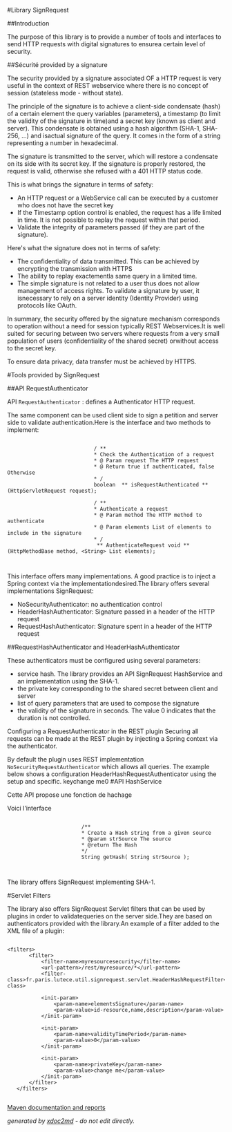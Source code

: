 
#Library SignRequest

##Introduction

The purpose of this library is to provide a number of tools and interfaces to send HTTP requests with digital signatures to ensurea certain level of security.

##Sécurité provided by a signature

The security provided by a signature associated OF a HTTP request is very useful in the context of REST webservice where there is no concept of session (stateless mode - without state).

The principle of the signature is to achieve a client-side condensate (hash) of a certain element the query variables (parameters), a timestamp (to limit the validity of the signature in time)and a secret key (known as client and server). This condensate is obtained using a hash algorithm (SHA-1, SHA-256, ...) and isactual signature of the query. It comes in the form of a string representing a number in hexadecimal.

The signature is transmitted to the server, which will restore a condensate on its side with its secret key. If the signature is properly restored, the request is valid, otherwise she refused with a 401 HTTP status code.

This is what brings the signature in terms of safety:
 
* An HTTP request or a WebService call can be executed by a customer who does not have the secret key
* If the Timestamp option control is enabled, the request has a life limited in time. It is not possible to replay the request within that period.
* Validate the integrity of parameters passed (if they are part of the signature).


Here's what the signature does not in terms of safety:


 
* The confidentiality of data transmitted. This can be achieved by encrypting the transmission with HTTPS
* The ability to replay exactementla same query in a limited time.
* The simple signature is not related to a user thus does not allow management of access rights. To validate a signature by user, it isnecessary to rely on a server identity (Identity Provider) using protocols like OAuth.


In summary, the security offered by the signature mechanism corresponds to operation without a need for session typically REST Webservices.It is well suited for securing between two servers where requests from a very small population of users (confidentiality of the shared secret) orwithout access to the secret key.

To ensure data privacy, data transfer must be achieved by HTTPS.

#Tools provided by SignRequest

##API RequestAuthenticator

API `RequestAuthenticator` : defines a Authenticator HTTP request.

The same component can be used client side to sign a petition and server side to validate authentication.Here is the interface and two methods to implement:


```

                            / **
                            * Check the Authentication of a request
                            * @ Param request The HTTP request
                            * @ Return true if authenticated, false Otherwise
                            * /
                            boolean  ** isRequestAuthenticated **  (HttpServletRequest request);

                            / **
                            * Authenticate a request
                            * @ Param method The HTTP method to authenticate
                            * @ Param elements List of elements to include in the signature
                            * /
                             ** AuthenticateRequest void **  (HttpMethodBase method, <String> List elements);
                        
                        
```


This interface offers many implementations. A good practice is to inject a Spring context via the implementationdesired.The library offers several implementations SignRequest:


 
* NoSecurityAuthenticator: no authentication control
* HeaderHashAuthenticator: Signature passed in a header of the HTTP request
* RequestHashAuthenticator: Signature spent in a header of the HTTP request


##RequestHashAuthenticator and HeaderHashAuthenticator

These authenticators must be configured using several parameters:


 
* service hash. The library provides an API SignRequest HashService and an implementation using the SHA-1.
* the private key corresponding to the shared secret between client and server
* list of query parameters that are used to compose the signature
* the validity of the signature in seconds. The value 0 indicates that the duration is not controlled.

Configuring a RequestAuthenticator in the REST plugin
Securing all requests can be made at the REST plugin by injecting a Spring context via the authenticator.

By default the plugin uses REST implementation `NoSecurityRequestAuthenticator` which allows all queries. The example below shows a configuration HeaderHashRequestAuthenticator using the setup and specific.
<bean id="rest.hashService" class="fr.paris.lutece.util.signrequest.security.Sha1HashService" /><bean id="rest.requestAuthenticator" class="fr.paris.lutece.util.signrequest.HeaderHashAuthenticator"><property name="hashService" ref="rest.hashService" /><property name="signatureElements"><list><value>key</value></list></property><property name="privateKey"><value>change me</value></property><property name="validityTimePeriod"><value>0</value></property></bean>
#API HashService

Cette API propose une fonction de hachage

Voici l'interface


```

                        /**
                        * Create a Hash string from a given source
                        * @param strSource The source
                        * @return The Hash
                        */
                        String getHash( String strSource );
        
                    
```


The library offers SignRequest implementing SHA-1.

#Servlet Filters

The library also offers SignRequest Servlet filters that can be used by plugins in order to validatequeries on the server side.They are based on authenticators provided with the library.An example of a filter added to the XML file of a plugin:


```

<filters>
       <filter>
           <filter-name>myresourcesecurity</filter-name>
           <url-pattern>/rest/myresource/*</url-pattern>
           <filter-class>fr.paris.lutece.util.signrequest.servlet.HeaderHashRequestFilter</filter-class>

           <init-param>
               <param-name>elementsSignature</param-name>
               <param-value>id-resource,name,description</param-value>
           </init-param>

           <init-param>
               <param-name>validityTimePeriod</param-name>
               <param-value>0</param-value>
           </init-param>

           <init-param>
               <param-name>privateKey</param-name>
               <param-value>change me</param-value>
           </init-param>
       </filter>
   </filters>
                    
```



[Maven documentation and reports](http://dev.lutece.paris.fr/plugins/library-signrequest/)



 *generated by [xdoc2md](https://github.com/lutece-platform/tools-maven-xdoc2md-plugin) - do not edit directly.*